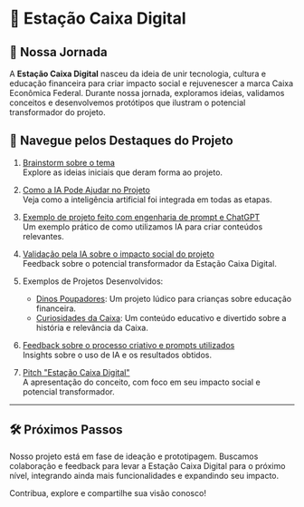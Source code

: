 # 🚀 Estação Caixa Digital

## 🌟 Nossa Jornada

A **Estação Caixa Digital** nasceu da ideia de unir tecnologia, cultura e educação financeira para criar impacto social e rejuvenescer a marca Caixa Econômica Federal. Durante nossa jornada, exploramos ideias, validamos conceitos e desenvolvemos protótipos que ilustram o potencial transformador do projeto.

## 🔗 Navegue pelos Destaques do Projeto

1. [Brainstorm sobre o tema](https://github.com/Andy-IA/Estacao-Caixa-Digital/blob/main/Brainstorm%20sobre%20o%20tema.md)  
   Explore as ideias iniciais que deram forma ao projeto.

2. [Como a IA Pode Ajudar no Projeto](https://github.com/Andy-IA/Estacao-Caixa-Digital/blob/main/Como%20a%20IA%20Pode%20Ajudar%20no%20Projeto.md)  
   Veja como a inteligência artificial foi integrada em todas as etapas.

3. [Exemplo de projeto feito com engenharia de prompt e ChatGPT](https://github.com/Andy-IA/Estacao-Caixa-Digital/blob/main/Ex%20de%20projeto%20feito%20com%20engenharia%20de%20prompt%20e%20chatgpt.md)  
   Um exemplo prático de como utilizamos IA para criar conteúdos relevantes.

4. [Validação pela IA sobre o impacto social do projeto](https://github.com/Andy-IA/Estacao-Caixa-Digital/blob/main/Valida%C3%A7%C3%A3o%20por%20parta%20da%20IA%20sobre%20o%20projeto%20CAIXA%20%E2%80%93%20Criando%20Impacto%20Social%20com%20IA.md)  
   Feedback sobre o potencial transformador da Estação Caixa Digital.

5. Exemplos de Projetos Desenvolvidos:  
   - [Dinos Poupadores](https://github.com/Andy-IA/Estacao-Caixa-Digital/blob/main/Ex%20de%20Projeto%201%20%22Dinos%20Poupadores%22.md): Um projeto lúdico para crianças sobre educação financeira.  
   - [Curiosidades da Caixa](https://github.com/Andy-IA/Estacao-Caixa-Digital/blob/main/Ex%20de%20Projeto%202%20%22Curiosidades%20da%20Caixa%22.md): Um conteúdo educativo e divertido sobre a história e relevância da Caixa.

6. [Feedback sobre o processo criativo e prompts utilizados](https://github.com/Andy-IA/Estacao-Caixa-Digital/blob/main/Feedback%20dado%20pela%20IA%20sobre%20processo%20criativo%20e%20prompts%20utilizados.md)  
   Insights sobre o uso de IA e os resultados obtidos.

7. [Pitch "Estação Caixa Digital"](https://github.com/Andy-IA/Estacao-Caixa-Digital/blob/main/Pitch%20%22Esta%C3%A7%C3%A3o%20Caixa%20Digital%22.md)  
   A apresentação do conceito, com foco em seu impacto social e potencial transformador.

---

## 🛠️ Próximos Passos

Nosso projeto está em fase de ideação e prototipagem. Buscamos colaboração e feedback para levar a Estação Caixa Digital para o próximo nível, integrando ainda mais funcionalidades e expandindo seu impacto.

Contribua, explore e compartilhe sua visão conosco!
